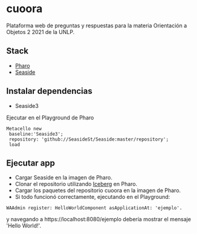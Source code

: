 # cuoora
Plataforma web de preguntas y respuestas para la materia Orientación a Objetos 2 2021 de la UNLP.

## Stack

- [Pharo](https://pharo.org)
- [Seaside](https://github.com/SeasideSt/Seaside)

## Instalar dependencias

- Seaside3

Ejecutar en el Playground de Pharo
```Smalltalk
Metacello new
 baseline:'Seaside3';
 repository: 'github://SeasideSt/Seaside:master/repository';
 load
```

## Ejecutar app

- Cargar Seaside en la imagen de Pharo.
- Clonar el repositorio utilizando [Iceberg](https://books.pharo.org/booklet-ManageCode/pdf/2019-03-24-ManageCode.pdf) en Pharo.
- Cargar los paquetes del repositorio cuoora en la imagen de Pharo.
- Si todo funcionó correctamente, ejecutando en el Playground:
```Smalltalk
WAAdmin register: HelloWorldComponent asApplicationAt: 'ejemplo'.
```
y navegando a https://localhost:8080/ejemplo debería mostrar el mensaje 'Hello World!'.
